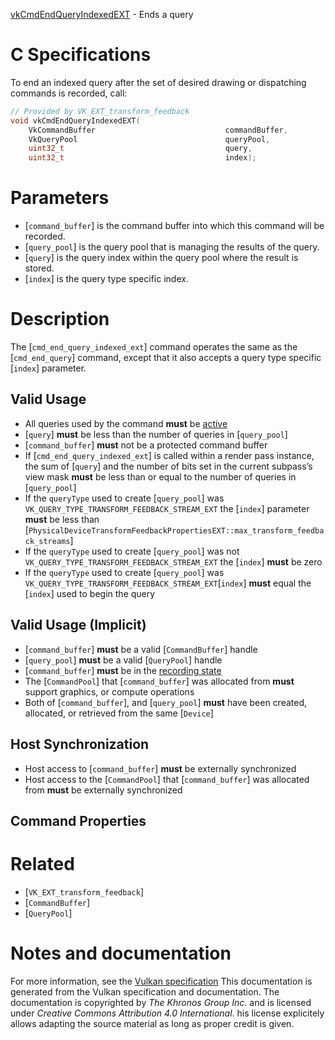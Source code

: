 [vkCmdEndQueryIndexedEXT](https://www.khronos.org/registry/vulkan/specs/1.3-extensions/man/html/vkCmdEndQueryIndexedEXT.html) - Ends a query

# C Specifications
To end an indexed query after the set of desired drawing or dispatching
commands is recorded, call:
```c
// Provided by VK_EXT_transform_feedback
void vkCmdEndQueryIndexedEXT(
    VkCommandBuffer                             commandBuffer,
    VkQueryPool                                 queryPool,
    uint32_t                                    query,
    uint32_t                                    index);
```

# Parameters
- [`command_buffer`] is the command buffer into which this command will be recorded.
- [`query_pool`] is the query pool that is managing the results of the query.
- [`query`] is the query index within the query pool where the result is stored.
- [`index`] is the query type specific index.

# Description
The [`cmd_end_query_indexed_ext`] command operates the same as the
[`cmd_end_query`] command, except that it also accepts a query type
specific [`index`] parameter.
## Valid Usage
-    All queries used by the command  **must**  be [active](https://www.khronos.org/registry/vulkan/specs/1.3-extensions/html/vkspec.html#queries-operation-active)
-  [`query`] **must**  be less than the number of queries in [`query_pool`]
-  [`command_buffer`] **must**  not be a protected command buffer
-    If [`cmd_end_query_indexed_ext`] is called within a render pass instance, the sum of [`query`] and the number of bits set in the current subpass’s view mask  **must**  be less than or equal to the number of queries in [`query_pool`]
-    If the `queryType` used to create [`query_pool`] was `VK_QUERY_TYPE_TRANSFORM_FEEDBACK_STREAM_EXT` the [`index`] parameter  **must**  be less than [`PhysicalDeviceTransformFeedbackPropertiesEXT::max_transform_feedback_streams`]
-    If the `queryType` used to create [`query_pool`] was not `VK_QUERY_TYPE_TRANSFORM_FEEDBACK_STREAM_EXT` the [`index`] **must**  be zero
-    If the `queryType` used to create [`query_pool`] was `VK_QUERY_TYPE_TRANSFORM_FEEDBACK_STREAM_EXT`[`index`] **must**  equal the [`index`] used to begin the query

## Valid Usage (Implicit)
-  [`command_buffer`] **must**  be a valid [`CommandBuffer`] handle
-  [`query_pool`] **must**  be a valid [`QueryPool`] handle
-  [`command_buffer`] **must**  be in the [recording state]()
-    The [`CommandPool`] that [`command_buffer`] was allocated from  **must**  support graphics, or compute operations
-    Both of [`command_buffer`], and [`query_pool`] **must**  have been created, allocated, or retrieved from the same [`Device`]

## Host Synchronization
- Host access to [`command_buffer`] **must**  be externally synchronized
- Host access to the [`CommandPool`] that [`command_buffer`] was allocated from  **must**  be externally synchronized

## Command Properties

# Related
- [`VK_EXT_transform_feedback`]
- [`CommandBuffer`]
- [`QueryPool`]

# Notes and documentation
For more information, see the [Vulkan specification](https://www.khronos.org/registry/vulkan/specs/1.3-extensions/html/vkspec.html)
This documentation is generated from the Vulkan specification and documentation.
The documentation is copyrighted by *The Khronos Group Inc.* and is licensed under *Creative Commons Attribution 4.0 International*.
his license explicitely allows adapting the source material as long as proper credit is given.
        